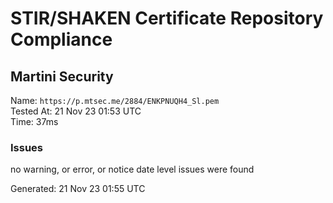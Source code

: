 # STIR/SHAKEN Certificate Repository Compliance

## Martini Security

Name: `https://p.mtsec.me/2884/ENKPNUQH4_Sl.pem`\
Tested At: 21 Nov 23 01:53 UTC\
Time: 37ms

### Issues

no warning, or error, or notice date level issues were found

Generated: 21 Nov 23 01:55 UTC